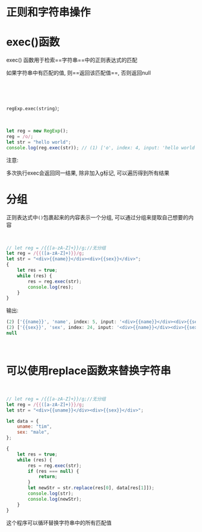 # 正则和字符串操作

# exec()函数

exec() 函数用于检索==字符串==中的正则表达式的匹配

如果字符串中有匹配的值, 则==返回该匹配值==, 否则返回null

‍

‍

`regExp.exec(string)`;

‍

```js
let reg = new RegExp();
reg = /o/;
let str = "hello world";
console.log(reg.exec(str)); // (1) ['o', index: 4, input: 'hello world', groups: undefined]
```

注意: 

多次执行exec会返回同一结果, 除非加入g标记, 可以遍历得到所有结果

# 分组

正则表达式中`()`包裹起来的内容表示一个分组, 可以通过分组来提取自己想要的内容

‍

```js
// let reg = /{{[a-zA-Z]+}}/g;//无分组
let reg = /{{([a-zA-Z]+)}}/g;
let str = "<div>{{name}}</div><div>{{sex}}</div>";
{
    let res = true;
    while (res) {
        res = reg.exec(str);
        console.log(res);
    }
}
```

输出: 

```js
(2) ['{{name}}', 'name', index: 5, input: '<div>{{name}}</div><div>{{sex}}</div>', groups: undefined]
(2) ['{{sex}}', 'sex', index: 24, input: '<div>{{name}}</div><div>{{sex}}</div>', groups: undefined]
null
```

‍

# 可以使用replace函数来替换字符串

‍

```js
// let reg = /{{[a-zA-Z]+}}/g;//无分组
let reg = /{{([a-zA-Z]+)}}/g;
let str = "<div>{{uname}}</div><div>{{sex}}</div>";

let data = {
    uname: "tim",
    sex: "male",
};

{
    let res = true;
    while (res) {
        res = reg.exec(str);
        if (res === null) {
            return;
        }
        let newStr = str.replace(res[0], data[res[1]]);
        console.log(str);
        console.log(newStr);
    }
}
```

这个程序可以循环替换字符串中的所有匹配值
